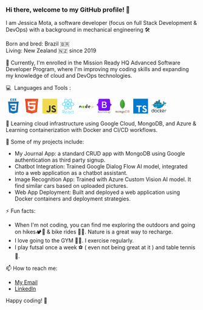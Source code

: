 ### Hi there, welcome to my GitHub profile! 👋 

I am Jessica Mota, a software developer (focus on full Stack Development & DevOps) with a background in mechanical engineering 🛠 
 
Born and bred: Brazil 🇧🇷  
Living: New Zealand 🇳🇿 since 2019

🔭 Currently, I'm enrolled in the Mission Ready HQ Advanced Software Developer Program, where I'm improving my coding skills and expanding my knowledge of cloud and DevOps technologies.

💻 &nbsp;Languages and Tools :

<img src="https://github.com/devicons/devicon/blob/master/icons/css3/css3-plain-wordmark.svg"  title="CSS3" alt="CSS" width="40" height="40"/>&nbsp;
<img src="https://github.com/devicons/devicon/blob/master/icons/html5/html5-original.svg" title="HTML5" alt="HTML" width="40" height="40"/>&nbsp;
<img src="https://github.com/devicons/devicon/blob/master/icons/javascript/javascript-original.svg" title="JavaScript" alt="JavaScript" width="40" height="40"/>&nbsp;
<img src="https://github.com/devicons/devicon/blob/master/icons/react/react-original-wordmark.svg" title="React" alt="React" width="40" height="40"/>&nbsp;
<img src="https://github.com/devicons/devicon/blob/master/icons/nodejs/nodejs-original-wordmark.svg" title="NodeJS" alt="NodeJS" width="40" height="40"/>&nbsp;
<img src="https://github.com/devicons/devicon/blob/master/icons/bootstrap/bootstrap-original-wordmark.svg" title="Bootstrap" alt="Bootstrap" width="40" height="40"/>&nbsp;
<img src="https://github.com/devicons/devicon/blob/master/icons/mongodb/mongodb-original-wordmark.svg" title="Bootstrap" alt="Bootstrap" width="40" height="40"/>&nbsp;
<img src="https://github.com/devicons/devicon/blob/master/icons/typescript/typescript-original.svg" title="Bootstrap" alt="Bootstrap" width="40" height="40"/>&nbsp;
<img src="https://github.com/devicons/devicon/blob/master/icons/docker/docker-original-wordmark.svg" title="Bootstrap" alt="Bootstrap" width="40" height="40"/>&nbsp;

🌱 Learning cloud infrastructure using Google Cloud, MongoDB, and Azure & Learning containerization with Docker and CI/CD workflows.

🚀 Some of my projects include:
* My Journal App: a standard CRUD app with MongoDB using Google authentication as third party signup.  
* Chatbot Integration: Trained Google Dialog Flow AI model, integrated into a web application as a chatbot assistant.  
* Image Recognition App: Trained with Azure Custom Vision AI model. It find similar cars based on uploaded pictures.
*  Web App Deployment: Built and deployed a web application using Docker containers and deployment strategies.

⚡ Fun facts: 
* When I'm not coding, you can find me exploring the outdoors and going on hikes🏕🥾 & bike rides 🚴‍♀️. Nature is a great way to recharge.
* I love going to the GYM 🏋️‍♀️. I exercise regularly.
* I play futsal once a week ⚽ ( even not being great at it ) and table tennis 🏓.

📫 How to reach me: 
* [My Email](motajessicaa@gmail.com)
* [LinkedIn](https://www.linkedin.com/in/jessica-mota-106b501a4/)

Happy coding! 🚀
